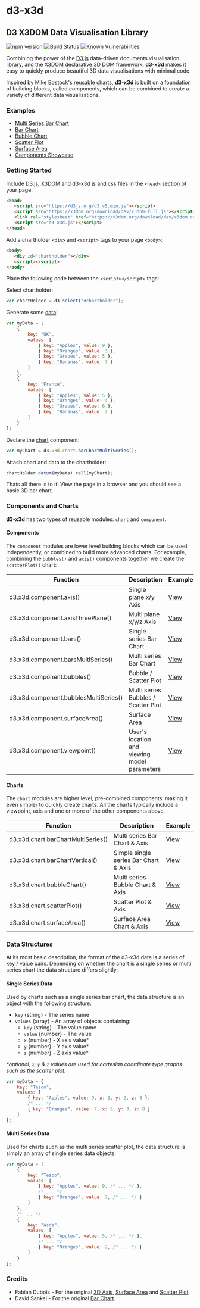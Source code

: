 # d3-x3d
## D3 X3DOM Data Visualisation Library

[![npm version](https://badge.fury.io/js/d3-x3d.svg)](https://badge.fury.io/js/d3-x3d)
[![Build Status](https://travis-ci.org/jamesleesaunders/d3-x3d.svg?branch=master)](https://travis-ci.org/jamesleesaunders/d3-x3d)
[![Known Vulnerabilities](https://snyk.io/test/github/jamesleesaunders/d3-x3d/badge.svg?targetFile=package.json)](https://snyk.io/test/github/jamesleesaunders/d3-x3d?targetFile=package.json)

Combining the power of the [D3.js](http://www.d3js.org/) data-driven documents visualisation library, and the [X3DOM](https://github.com/x3dom/x3dom) declarative 3D DOM framework, **d3-x3d** makes it easy to quickly produce beautiful 3D data visualisations with minimal code.

Inspired by Mike Bostock's [reusable charts](http://bost.ocks.org/mike/chart/), **d3-x3d** is built on a foundation of building blocks, called components, which can be combined to create a variety of different data visualisations.

### Examples

* [Multi Series Bar Chart](https://rawgit.com/jamesleesaunders/d3-x3d/master/examples/BarChartMultiSeries.html)
* [Bar Chart](https://rawgit.com/jamesleesaunders/d3-x3d/master/examples/BarChartVertical.html)
* [Bubble Chart](https://rawgit.com/jamesleesaunders/d3-x3d/master/examples/BubbleChart.html)
* [Scatter Plot](https://rawgit.com/jamesleesaunders/d3-x3d/master/examples/ScatterPlot.html)
* [Surface Area](https://rawgit.com/jamesleesaunders/d3-x3d/master/examples/SurfaceArea.html)
* [Components Showcase](https://rawgit.com/jamesleesaunders/d3-x3d/master/examples/Components.html)

### Getting Started

Include D3.js, X3DOM and d3-x3d js and css files in the `<head>` section of your page:

```html
<head>
   <script src="https://d3js.org/d3.v5.min.js"></script>   
   <script src="https://x3dom.org/download/dev/x3dom-full.js"></script>
   <link rel="stylesheet" href="https://x3dom.org/download/dev/x3dom.css" />
   <script src="d3-x3d.js"></script>
</head>
```

Add a chartholder `<div>` and `<script>` tags to your page `<body>`:

```html
<body>
   <div id="chartholder"></div>
   <script></script>
</body>
```

Place the following code between the `<script></script>` tags:

Select chartholder:

```javascript
var chartHolder = d3.select("#chartholder");
```

Generate some [data](#data-structure):

```javascript
var myData = [
	{
		key: "UK",
		values: [
			{ key: "Apples", value: 9 },
			{ key: "Oranges", value: 3 },
			{ key: "Grapes", value: 5 },
			{ key: "Bananas", value: 7 }
		]
	},
	{
		key: "France",
		values: [
			{ key: "Apples", value: 5 },
			{ key: "Oranges", value: 4 },
			{ key: "Grapes", value: 6 },
			{ key: "Bananas", value: 2 }
		]
	}
];
```

Declare the [chart](#components-and-charts) component:

```javascript
var myChart = d3.x3d.chart.barChartMultiSeries();
```

Attach chart and data to the chartholder:

```javascript
chartHolder.datum(myData).call(myChart);
```

Thats all there is to it! View the page in a browser and you should see a basic 3D bar chart.

### Components and Charts

**d3-x3d** has two types of reusable modules: `chart` and `component`.

#### Components

The `component` modules are lower level building blocks which can be used independently, or combined to build more advanced charts. 
For example, combining the `bubbles()` and `axis()` components together we create the `scatterPlot()` chart:

| Function                              | Description                                  | Example     
| ------------------------------------- | -------------------------------------------- | ------- 
| d3.x3d.component.axis()               | Single plane x/y Axis                        | [View](https://rawgit.com/jamesleesaunders/d3-x3d/master/examples/Components.html)
| d3.x3d.component.axisThreePlane()     | Multi plane x/y/z Axis                       | [View](https://rawgit.com/jamesleesaunders/d3-x3d/master/examples/Components.html)
| d3.x3d.component.bars()               | Single series Bar Chart                      | [View](https://rawgit.com/jamesleesaunders/d3-x3d/master/examples/Components.html)
| d3.x3d.component.barsMultiSeries()    | Multi series Bar Chart                       | [View](https://rawgit.com/jamesleesaunders/d3-x3d/master/examples/Components.html)
| d3.x3d.component.bubbles()            | Bubble / Scatter Plot                        | [View](https://rawgit.com/jamesleesaunders/d3-x3d/master/examples/Components.html)
| d3.x3d.component.bubblesMultiSeries() | Multi series Bubbles / Scatter Plot          | [View](https://rawgit.com/jamesleesaunders/d3-x3d/master/examples/Components.html)
| d3.x3d.component.surfaceArea()        | Surface Area                                 | [View](https://rawgit.com/jamesleesaunders/d3-x3d/master/examples/Components.html)
| d3.x3d.component.viewpoint()          | User's location and viewing model parameters | [View](https://rawgit.com/jamesleesaunders/d3-x3d/master/examples/Components.html)

#### Charts

The `chart` modules are higher level, pre-combined components, making it even simpler to quickly create charts. 
All the charts typically include a viewpoint, axis and one or more of the other components above.

| Function                              | Description                                  | Example 
| ------------------------------------- | -------------------------------------------- | ------- 
| d3.x3d.chart.barChartMultiSeries()    | Multi series Bar Chart & Axis                | [View](https://rawgit.com/jamesleesaunders/d3-x3d/master/examples/BarChartMultiSeries.html)
| d3.x3d.chart.barChartVertical()       | Simple single series Bar Chart & Axis        | [View](https://rawgit.com/jamesleesaunders/d3-x3d/master/examples/BarChartVertical.html)
| d3.x3d.chart.bubbleChart()            | Multi series Bubble Chart & Axis             | [View](https://rawgit.com/jamesleesaunders/d3-x3d/master/examples/BubbleChart.html)
| d3.x3d.chart.scatterPlot()            | Scatter Plot & Axis                          | [View](https://rawgit.com/jamesleesaunders/d3-x3d/master/examples/ScatterPlot.html)
| d3.x3d.chart.surfaceArea()            | Surface Area Chart & Axis                    | [View](https://rawgit.com/jamesleesaunders/d3-x3d/master/examples/SurfaceArea.html)

### Data Structures

At its most basic description, the format of the d3-x3d data is a series of key / value pairs. Depending on whether the chart is a single series or multi series chart the data structure differs slightly.

#### Single Series Data

Used by charts such as a single series bar chart, the data structure is an object with the following structure:
* `key` {string} - The series name
* `values` {array} - An array of objects containing:
  * `key` {string} - The value name
  * `value` {number} - The value
  * `x` {number} - X axis value\*
  * `y` {number} - Y axis value\*
  * `z` {number} - Z axis value\*
	
_\*optional, `x`, `y` & `z` values are used for cartesian coordinate type graphs such as the scatter plot._

```javascript
var myData = {
	key: "Tesco",
	values: [
		{ key: "Apples", value: 9, x: 1, y: 2, z: 5 },
		/* ... */
		{ key: "Oranges", value: 7, x: 6, y: 3, z: 8 }
	]
};
```

#### Multi Series Data

Used for charts such as the multi series scatter plot, the data structure is simply an array of single series data objects.

```javascript
var myData = [
	{
		key: "Tesco",
		values: [
			{ key: "Apples", value: 9, /* ... */ },
			/* ... */
			{ key: "Oranges", value: 7, /* ... */ }
		]
	},
	/* ... */
	{
		key: "Asda",
		values: [
			{ key: "Apples", value: 5, /* ... */ },
			/* ... */
			{ key: "Oranges", value: 2, /* ... */ }
		]
	}
];
```

### Credits

* Fabian Dubois - For the original [3D Axis](http://bl.ocks.org/fabid/61cbfe14de686cc25c47/), [Surface Area](https://github.com/fabid/d3-x3dom-shape) and [Scatter Plot](http://bl.ocks.org/fabid/acb5dc4961ffa741b52b).
* David Sankel - For the original [Bar Chart](http://bl.ocks.org/camio/5087116).
